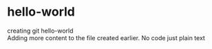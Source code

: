 # hello-world
creating git hello-world\
Adding more content to the file created earlier.
No code just plain text
